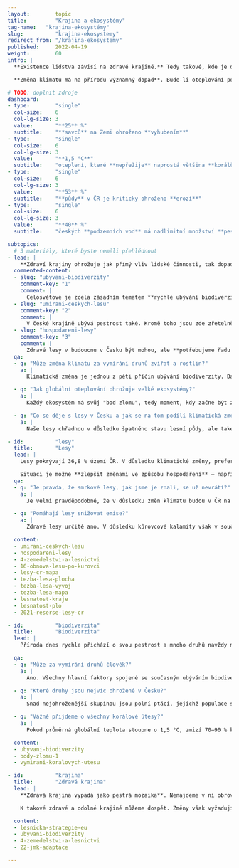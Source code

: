 ```yaml
---
layout:        topic
title:         "Krajina a ekosystémy"
tag-name:	"krajina-ekosystémy"
slug:          "krajina-ekosystemy"
redirect_from: "/krajina-ekosystemy"
published:     2022-04-19
weight:        60
intro: |
  **Existence lidstva závisí na zdravé krajině.** Tedy takové, kde je dostatek vody, kde nechybí pestrá vegetace a kde je doma bezpočet druhů živočichů. Zdravá a rozmanitá krajina nás všechny živí a zároveň vytváří prostředí, kde se dá příjemně žít.

  **Změna klimatu má na přírodu významný dopad**. Bude-li oteplování pokračovat, pravděpodobně dojde k překročení **bodů zlomu u některých velkých ekosystémů**, jako jsou korálové útesy nebo deštné pralesy, což v těchto ekosystémech způsobí nevratné změny a může to vést až k jejich zániku, s významnými důsledky také pro člověka. Zastavení změny klimatu a lepší péče o krajinu, která zvýší její schopnost adaptace na měnící se podmínky, je proto zásadní nejen pro přírodu, ale i pro lidstvo.

# TODO: doplnit zdroje
dashboard:
- type:        "single"
  col-size:    6
  col-lg-size: 3
  value:       "**25** %"
  subtitle:    "**savců** na Zemi ohroženo **vyhubením**"
- type:        "single"
  col-size:    6
  col-lg-size: 3
  value:       "**1,5 °C**"
  subtitle:    "oteplení, které **nepřežije** naprostá většina **korálů**"
- type:        "single"
  col-size:    6
  col-lg-size: 3
  value:       "**53** %"
  subtitle:    "**půdy** v ČR je kriticky ohroženo **erozí**"
- type:        "single"
  col-size:    6
  col-lg-size: 3
  value:       "**40** %"
  subtitle:    "českých **podzemních vod** má nadlimitní množství **pesticidů**"

subtopics:
  # 3 materiály, které byste neměli přehlédnout
- lead: |
    **Zdraví krajiny ohrožuje jak přímý vliv lidské činnosti, tak dopady změny klimatu**. Co se s přírodou kolem nás děje a co s tím můžeme dělat?
  commented-content:
  - slug: "ubyvani-biodiverzity"
    comment-key: "1"
    comment: |
      Celosvětově je zcela zásadním tématem **rychlé ubývání biodiverzity**. Všechny hlavní příčiny této změny jsou spojeny s člověkem.
  - slug: "umirani-ceskych-lesu"
    comment-key: "2"
    comment: |
      V české krajině ubývá pestrost také. Kromě toho jsou zde zřetelně vidět i dopady změn klimatu, např. **odumírání jehličnatých lesů**.
  - slug: "hospodareni-lesy"
    comment-key: "3"
    comment: |
      Zdravé lesy v budoucnu v Česku být mohou, ale **potřebujeme řadu změn v lesním hospodaření**.
  qa:
  - q: "Může změna klimatu za vymírání druhů zvířat a rostlin?"
    a: |
      Klimatická změna je jednou z pěti příčin ubývání biodiverzity. Dále se na něm podílí nadměrná exploatace (tedy lov ptáků, savců a intenzivní rybolov), šíření nepůvodních druhů do míst, kde dříve nebyly, ubývání biotopů za účelem rozšiřování polí a plantáží a také znečištění prostředí způsobené používáním velkého množství pesticidů a umělých hnojiv.

  - q: "Jak globální oteplování ohrožuje velké ekosystémy?"
    a: |
      Každý ekosystém má svůj "bod zlomu", tedy moment, kdy začne být změna přírodních podmínek natolik významná, že už ji tento ekosystém není schopen dále zvládat a "zlomí se" – podobně jako větev stromu při příliš velkém zatížení. Zatímco oteplení o 1,5 °C bude fatální "jen" pro většinu korálových útesů v oceánech, hranicí 2 °C se již blížíme pravděpodobným bodům zlomu u mnoha velkých ekosystémů na naší planetě, jako jsou například severské jehličnaté lesy.

  - q: "Co se děje s lesy v Česku a jak se na tom podílí klimatická změna?"
    a: |
      Naše lesy chřadnou v důsledku špatného stavu lesní půdy, ale také kvůli nevhodnému lesnímu hospodaření, jež po dlouhou dobu kladlo ekonomický zájem nad přírodu. Klimatická změna je třetí faktor, který situaci dále zhoršuje – otepluje se, voda se více odpařuje, mění se charakter srážek, a les je tak ještě zranitelnější, mimo jiné i vůči škůdcům, s nimiž si dříve uměl poradit lépe. Kůrovcové kalamity nejsou ničím novým, lesy však nikdy nebyly tak málo odolné, jako jsou v důsledku uvedených faktorů dnes, a proto kalamity neprobíhaly v takovém rozsahu – jen v letech 2016–2020 byla v ČR vytěžena plocha jehličnatého lesa odpovídající obdélníku o rozměrech 56×26 km.

- id:          "lesy"
  title:       "Lesy"
  lead: |
    Lesy pokrývají 36,8 % území ČR. V důsledku klimatické změny, preferování monokultur jehličnanů v minulosti a špatného stavu lesní půdy jsou dnes české lesy jednak **zranitelné vůči škůdcům** (například kůrovci) a jednak mají **nízkou schopnost adaptace na měnící se podmínky**, jako je rostoucí průměrná roční teplota, změny v rozložení srážek a podobně.

    Situaci je možné **zlepšit změnami ve způsobu hospodaření** – například pestřejší skladbou dřevin a vysazováním druhů, které budou méně citlivé na sucho a vyšší teploty než smrky, či šetrnější těžbou. **Důležité však budou i legislativní kroky**, jež například umožní efektivně regulovat stavy zvěře, **a také finanční podpora** lesnictví **ze strany státu**.
  qa:
  - q: "Je pravda, že smrkové lesy, jak jsme je znali, se už nevrátí?"
    a: |
      Je velmi pravděpodobné, že v důsledku změn klimatu budou v ČR na konci 21. století smrky už jen v nejvyšších horských polohách, jinde prakticky zmizí nebo se budou vyskytovat ojediněle. I ve středních a nižších polohách můžeme mít zdravé a odolné lesy, musí se však změnit jejich skladba – dařit se bude zejména dřevinám, které budou odolnější vůči suchu a nárůstu teplot (dub, buk).

  - q: "Pomáhají lesy snižovat emise?"
    a: |
      Zdravé lesy určitě ano. V důsledku kůrovcové kalamity však v současnosti české lesy nejenže emise nesnižují, ale naopak jich velké množství samy vytvářejí – do půdy, která zůstane odkrytá na slunci po kalamitní těžbě a vysychá, se žádný uhlík neukládá, naopak se z ní uvolňuje do atmosféry. Množství emisí z našich lesů bylo v roce 2019 už srovnatelné s množstvím, které vyprodukuje veškerá osobní automobilová doprava v Česku.

  content:
  - umirani-ceskych-lesu
  - hospodareni-lesy
  - 4-zemedelstvi-a-lesnictvi
  - 16-obnova-lesu-po-kurovci
  - lesy-cr-mapa
  - tezba-lesa-plocha
  - tezba-lesa-vyvoj
  - tezba-lesa-mapa
  - lesnatost-kraje
  - lesnatost-plo
  - 2021-reserse-lesy-cr

- id:          "biodiverzita"
  title:       "Biodiverzita"
  lead: |
    Příroda dnes rychle přichází o svou pestrost a mnoho druhů navždy mizí. Jen v živočišné říši je nyní vyhubením více či méně ohrožena zhruba 1/7 všech ptáků, 1/4 savců, 1/3 plazů, 1/3 paryb (žraloků a rejnoků) a 2/3 obojživelníků. K tomu, abychom tomuto chudnutí živého světa zabránili, bude ovšem **nutné udělat víc než jen chránit malé kousky přírody** v rezervacích – **musíme vrátit život a pestrost i na pole, louky, do lesů, řek nebo rybníků** v krajině, kde žijeme a často intenzivně hospodaříme. Velmi důležité přitom bude vnímat krajinné návaznosti (dívat se na krajinu jako na celek) a umět přemýšlet v delších časových úsecích, než je několik nejbližších let.

  qa:
  - q: "Může za vymírání druhů člověk?"
    a: |
      Ano. Všechny hlavní faktory spojené se současným ubýváním biodiverzity jsou důsledkem aktivity člověka. Což je dobrá zpráva v tom smyslu, že záleží do velké míry na nás, zda se tento negativní trend podaří zvrátit. Více v textu [Proč příroda tak rychle přichází o svou rozmanitost?](/explainery/ubyvani-biodiverzity).

  - q: "Které druhy jsou nejvíc ohrožené v Česku?"
    a: |
      Snad nejohroženější skupinou jsou polní ptáci, jejichž populace se rychle zmenšují: mizí skřivani a luční konipasové, sýčci či chocholouši patří mezi kriticky ohrožené. Ubývá také různých druhů motýlů a hmyzu.

  - q: "Vážně přijdeme o všechny korálové útesy?"
    a: |
      Pokud průměrná globální teplota stoupne o 1,5 °C, zmizí 70–90 % korálových útesů, při oteplení o 2 °C pak nepřežijí již téměř žádní teplovodní koráli. Ti přitom vytvářejí podmínky pro život nejméně čtvrtiny všech známých mořských druhů (z hlediska druhové pestrosti překonávají i tropické deštné pralesy) a na jejich existenci závisí obživa přinejmenším půl miliardy lidí.

  content:
  - ubyvani-biodiverzity
  - body-zlomu-1
  - vymirani-koralovych-utesu

- id:          "krajina"
  title:       "Zdravá krajina"
  lead: |
    **Zdravá krajina vypadá jako pestrá mozaika**. Nenajdeme v ní obrovské lány s jedinou plodinou, které jsou jinak téměř bez života. Není to krajina s holými kopci, jež zbyly po jehličnatých lesích, s řekami v betonových korytech, krajina bez obojživelníků, ryb, hmyzu či ptáků. Díky této pestrosti **je to i krajina odolná** – dokáže se dobře vyrovnávat s různými změnami, včetně těch klimatických. A zároveň je to pro nás **dlouhodobě jediná záruka obživy**: kde je vyschlá či degradovaná půda nebo kde chybí opylovači, nemůže být kvalitní a hojná úroda.

    K takové zdravé a odolné krajině můžeme dospět. Změny však vyžadují vůli dobře hospodařit s ohledem na přírodu a současně musejí zemědělcům a lesníkům dávat smysl i ekonomicky. **Klíčová je** v tom **promyšlená pomoc ze strany státu**, který stanoví jasná kritéria pro dotace a šetrné hospodaření.

  content:
  - lesnicka-strategie-eu
  - ubyvani-biodiverzity
  - 4-zemedelstvi-a-lesnictvi
  - 22-jmk-adaptace

---
```

